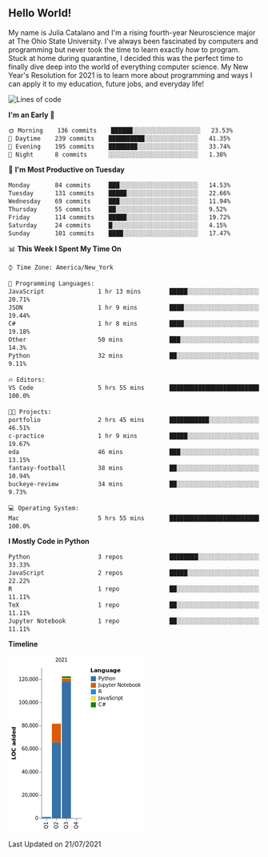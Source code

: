 ## Hello World!

My name is Julia Catalano and I'm a rising fourth-year Neuroscience major at The Ohio State University. I've always been fascinated by computers and programming but never took the time to learn exactly *how* to program. Stuck at home during quarantine, I decided this was the perfect time to finally dive deep into the world of everything computer science. My New Year's Resolution for 2021 is to learn more about programming and ways I can apply it to my education, future jobs, and everyday life! 


<!--START_SECTION:waka-->
![Lines of code](https://img.shields.io/badge/From%20Hello%20World%20I%27ve%20Written-205460%20lines%20of%20code-blue)

**I'm an Early 🐤** 

```text
🌞 Morning    136 commits    ██████░░░░░░░░░░░░░░░░░░░   23.53% 
🌆 Daytime    239 commits    ██████████░░░░░░░░░░░░░░░   41.35% 
🌃 Evening    195 commits    ████████░░░░░░░░░░░░░░░░░   33.74% 
🌙 Night      8 commits      ░░░░░░░░░░░░░░░░░░░░░░░░░   1.38%

```
📅 **I'm Most Productive on Tuesday** 

```text
Monday       84 commits     ███░░░░░░░░░░░░░░░░░░░░░░   14.53% 
Tuesday      131 commits    █████░░░░░░░░░░░░░░░░░░░░   22.66% 
Wednesday    69 commits     ███░░░░░░░░░░░░░░░░░░░░░░   11.94% 
Thursday     55 commits     ██░░░░░░░░░░░░░░░░░░░░░░░   9.52% 
Friday       114 commits    █████░░░░░░░░░░░░░░░░░░░░   19.72% 
Saturday     24 commits     █░░░░░░░░░░░░░░░░░░░░░░░░   4.15% 
Sunday       101 commits    ████░░░░░░░░░░░░░░░░░░░░░   17.47%

```


📊 **This Week I Spent My Time On** 

```text
⌚︎ Time Zone: America/New_York

💬 Programming Languages: 
JavaScript               1 hr 13 mins        █████░░░░░░░░░░░░░░░░░░░░   20.71% 
JSON                     1 hr 9 mins         ████░░░░░░░░░░░░░░░░░░░░░   19.44% 
C#                       1 hr 8 mins         ████░░░░░░░░░░░░░░░░░░░░░   19.18% 
Other                    50 mins             ███░░░░░░░░░░░░░░░░░░░░░░   14.3% 
Python                   32 mins             ██░░░░░░░░░░░░░░░░░░░░░░░   9.11%

🔥 Editors: 
VS Code                  5 hrs 55 mins       █████████████████████████   100.0%

🐱‍💻 Projects: 
portfolio                2 hrs 45 mins       ███████████░░░░░░░░░░░░░░   46.51% 
c-practice               1 hr 9 mins         █████░░░░░░░░░░░░░░░░░░░░   19.67% 
eda                      46 mins             ███░░░░░░░░░░░░░░░░░░░░░░   13.15% 
fantasy-football         38 mins             ██░░░░░░░░░░░░░░░░░░░░░░░   10.94% 
buckeye-review           34 mins             ██░░░░░░░░░░░░░░░░░░░░░░░   9.73%

💻 Operating System: 
Mac                      5 hrs 55 mins       █████████████████████████   100.0%

```

**I Mostly Code in Python** 

```text
Python                   3 repos             ████████░░░░░░░░░░░░░░░░░   33.33% 
JavaScript               2 repos             █████░░░░░░░░░░░░░░░░░░░░   22.22% 
R                        1 repo              ██░░░░░░░░░░░░░░░░░░░░░░░   11.11% 
TeX                      1 repo              ██░░░░░░░░░░░░░░░░░░░░░░░   11.11% 
Jupyter Notebook         1 repo              ██░░░░░░░░░░░░░░░░░░░░░░░   11.11%

```


**Timeline**

![Chart not found](https://raw.githubusercontent.com/juliacat23/juliacat23/main/charts/bar_graph.png) 


 Last Updated on 21/07/2021
<!--END_SECTION:waka-->

